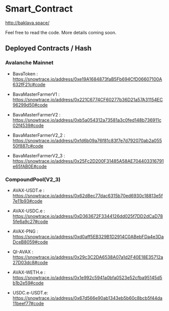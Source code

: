 # Smart_Contract

http://baklava.space/

Feel free to read the code. More details coming soon.

## Deployed Contracts / Hash

### Avalanche Mainnet

* BavaToken : https://snowtrace.io/address/0xe19A1684873faB5Fb694CfD06607100A632fF21c#code

* BavaMasterFarmerV1    : https://snowtrace.io/address/0x221C6774CF60277b36D21a57A31154EC96299d50#code

* BavaMasterFarmerV2    : https://snowtrace.io/address/0xb5a054312a73581a3c0fed148b736911c02f4539#code

* BavaMasterFarmerV2_2  : https://snowtrace.io/address/0xfd6b09a76f81c83f7e7d792070ab2a05550f887c#code

* BavaMasterFarmerV2_3  : https://snowtrace.io/address/0x25Fc2D200F31485A58AE704403316791e65fAB0E#code

### CompoundPool(V2_3)

* AVAX-USDT.e  : https://snowtrace.io/address/0x62d8ec77dac6315b70ed6930c18813e5f7e11b93#code

* AVAX-USDC.e	 : https://snowtrace.io/address/0xD363672F3344126dd025f7DD2dCaD785fe6a9c27#code

* AVAX-PNG     : https://snowtrace.io/address/0xd0aff5EB329B1D2914C0ABebFDa4e3DaDceB8059#code

* QI-AVAX	     : https://snowtrace.io/address/0x29c3C2DA6538A07a1d2F40E18E35712a27D03dc8#code

* AVAX-WETH.e	 : https://snowtrace.io/address/0x1e992c5941a0bfa0523e52cfba95145d5b1b2e59#code

* USDC.e-USDT.e: https://snowtrace.io/address/0x67d566e90ab1343eb5b60c8bcb5f44da11beef77#code

